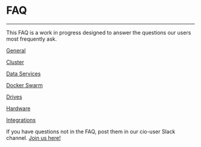 # FAQ
---

This FAQ is a work in progress designed to answer the questions our users most frequently ask. 

[General](/general.md)

[Cluster](/cluster.md)

[Data Services](/data-services.md)

[Docker Swarm](/docker-swarm.md)

[Drives](/drives.md)

[Hardware](/hardware.md)

[Integrations](/integrations.md)

If you have questions not in the FAQ, post them in our cio-user Slack channel. [Join us here!](http://storidge.com/join-cio-slack/)
